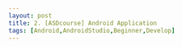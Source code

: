 ```yaml
---
layout: post
title: 2. [ASDcourse] Android Application
tags: [Android,AndroidStudio,Beginner,Develop]
---
```

